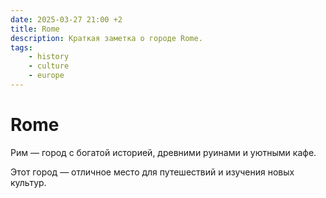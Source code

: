 ```yaml
---
date: 2025-03-27 21:00 +2
title: Rome
description: Краткая заметка о городе Rome.
tags:
    - history
    - culture
    - europe
---
```

# Rome

Рим — город с богатой историей, древними руинами и уютными кафе.

Этот город — отличное место для путешествий и изучения новых культур.
